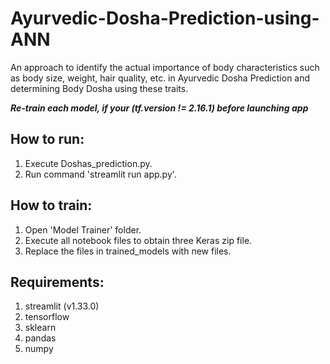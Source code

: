 # Ayurvedic-Dosha-Prediction-using-ANN
An approach to identify the actual importance of body characteristics such as body size, weight, hair quality, etc. in Ayurvedic Dosha Prediction and determining Body Dosha using these traits.

***Re-train each model, if your (tf.__version__ != 2.16.1) before launching app***

## How to run:
1. Execute Doshas_prediction.py.
2. Run command 'streamlit run app.py'.

## How to train:
1. Open 'Model Trainer' folder.
2. Execute all notebook files to obtain three Keras zip file.
3. Replace the files in trained_models with new files.

## Requirements:
1. streamlit (v1.33.0)
2. tensorflow
3. sklearn
4. pandas
5. numpy
